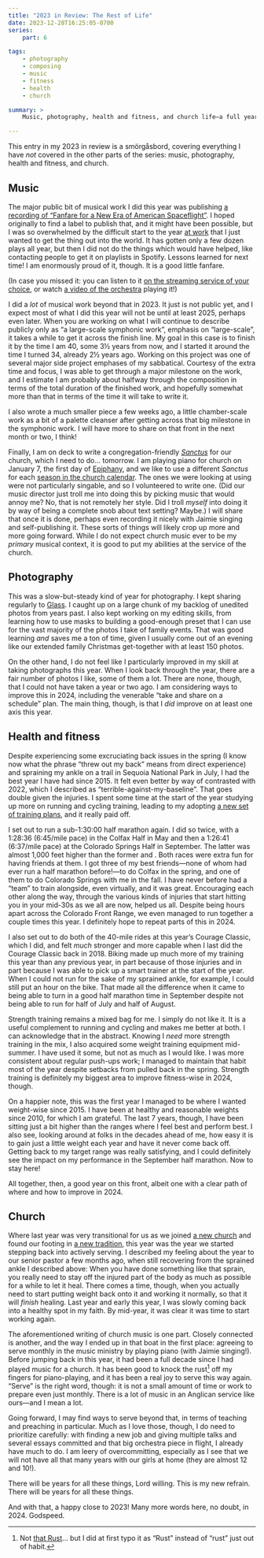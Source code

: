 ```yaml
---
title: "2023 in Review: The Rest of Life"
date: 2023-12-28T16:25:05-0700
series:
    part: 6

tags:
    - photography
    - composing
    - music
    - fitness
    - health
    - church

summary: >
    Music, photography, health and fitness, and church life—a full year, and a good one, in these areas, with a lot of growth.

---
```


This entry in my 2023 in review is a smörgåsbord, covering everything I have *not* covered in the other parts of the series: music, photography, health and fitness, and church.

## Music

The major public bit of musical work I did this year was publishing [a recording of “Fanfare for a New Era of American Spaceflight”](https://v5.chriskrycho.com/elsewhere/fanfare-for-a-new-era-of-american-spaceflight-live-recording/). I hoped originally to find a label to publish that, and it might have been possible, but I was so overwhelmed by the difficult start to the year [at work](https://v5.chriskrycho.com/journal/2023-in-review/professional/) that I just wanted to get the thing out into the world. It has gotten only a few dozen plays all year, but then I did not do the things which would have helped, like contacting people to get it on playlists in Spotify. Lessons learned for next time! I am enormously proud of it, though. It is a good little fanfare.

(In case you missed it: you can listen to it [on the streaming service of your choice](https://songwhip.com/chriskrycho/fanfareforaneweraofamericanspaceflight), or watch [a video of the orchestra](https://www.youtube.com/watch?v=_-VpDJgEIFQ) playing it!)

I did a *lot* of musical work beyond that in 2023. It just is not public yet, and I expect most of what I did this year will not be until at least 2025, perhaps even later. When you are working on what I will continue to describe publicly only as “a large-scale symphonic work”, emphasis on “large-scale”, it takes a while to get it across the finish line. My goal in this case is to finish it by the time I am 40, some 3½ years from now, and I started it around the time I turned 34, already 2½ years ago. Working on this project was one of several major side project emphases of my sabbatical. Courtesy of the extra time and focus, I was able to get through a major milestone on the work, and I estimate I am probably about halfway through the composition in terms of the total duration of the finished work, and hopefully somewhat more than that in terms of the time it will take to write it.

I also wrote a much smaller piece a few weeks ago, a little chamber-scale work as a bit of a palette cleanser after getting across that big milestone in the symphonic work. I will have more to share on that front in the next month or two, I think!

Finally, I am on deck to write a congregation-friendly [*Sanctus*](https://en.wikipedia.org/wiki/Sanctus) for our church, which I need to do… tomorrow. I am playing piano for church on January 7, the first day of [Epiphany](https://en.wikipedia.org/wiki/Epiphany_season), and we like to use a different *Sanctus* for each [season in the church calendar](https://en.wikipedia.org/wiki/Liturgical_year). The ones we were looking at using were not particularly singable, and so I volunteered to write one. (Did our music director just troll me into doing this by picking music that would annoy me? No, that is not remotely her style. Did I troll *myself* into doing it by way of being a complete snob about text setting? Maybe.) I will share that once it is done, perhaps even recording it nicely with Jaimie singing and self-publishing it. These sorts of things will likely crop up more and more going forward. While I do not expect church music ever to be my *primary* musical context, it is good to put my abilities at the service of the church.

## Photography

This was a slow-but-steady kind of year for photography. I kept sharing regularly to [Glass](https://glass.photo/chriskrycho). I caught up on a large chunk of my backlog of unedited photos from years past. I also kept working on my editing skills, from learning how to use masks to building a good-enough preset that I can use for the vast majority of the photos I take of family events. That was good learning *and* saves me a ton of time, given I usually come out of an evening like our extended family Christmas get-together with at least 150 photos.

On the other hand, I do not feel like I particularly improved in my skill at taking photographs this year. When I look back through the year, there are a fair number of photos I like, some of them a lot. There are none, though, that I could not have taken a year or two ago. I am considering ways to improve this in 2024, including the venerable “take and share on a schedule” plan. The main thing, though, is that I *did* improve on at least one axis this year.

## Health and fitness

Despite experiencing some excruciating back issues in the spring (I know now what the phrase “threw out my back” means from direct experience) and spraining my ankle on a trail in Sequoia National Park in July, I had the best year I have had since 2015. It felt even better by way of contrasted with 2022, which I described as “terrible-against-my-baseline”. That goes double given the injuries. I spent some time at the start of the year studying up more on running and cycling training, leading to my adopting [a new set of training plans](https://www.8020endurance.com), and it really paid off.

I set out to run a sub-1:30:00 half marathon again. I did so twice, with a 1:28:36 (6:45/mile pace) in the Colfax Half in May and then a 1:26:41 (6:37/mile pace) at the Colorado Springs Half in September. The latter was almost 1,000 feet higher than the former and . Both races were extra fun for having friends at them. I got three of my best friends—none of whom had ever run a half marathon before!—to do Colfax in the spring, and one of them to do Colorado Springs with me in the fall. I have never before had a “team” to train alongside, even virtually, and it was great. Encouraging each other along the way, through the various kinds of injuries that start hitting you in your mid-30s as we all are now, helped us all. Despite being hours apart across the Colorado Front Range, we even managed to run together a couple times this year. I definitely hope to repeat parts of this in 2024.

I also set out to do both of the 40-mile rides at this year’s Courage Classic, which I did, and felt *much* stronger and more capable when I last did the Courage Classic back in 2018. Biking made up much more of my training this year than any previous year, in part because of those injuries and in part because I was able to pick up a smart trainer at the start of the year. When I could not run for the sake of my sprained ankle, for example, I could still put an hour on the bike. That made all the difference when it came to being able to turn in a good half marathon time in September despite not being able to run for half of July and half of August.

Strength training remains a mixed bag for me. I simply do not like it. It is a useful complement to running and cycling and makes me better at both. I can acknowledge that in the abstract. Knowing I *need* more strength training in the mix, I also acquired some weight training equipment mid-summer. I have used it some, but not as much as I would like. I was more consistent about regular push-ups work; I managed to maintain that habit most of the year despite setbacks from pulled back in the spring. Strength training is definitely my biggest area to improve fitness-wise in 2024, though.

On a happier note, this was the first year I managed to be where I wanted weight-wise since 2015. I have been at healthy and reasonable weights since 2010, for which I am grateful. The last 7 years, though, I have been sitting just a bit higher than the ranges where I feel best and perform best. I also see, looking around at folks in the decades ahead of me, how easy it is to gain just a little weight each year and have it never come back off. Getting back to my target range was really satisfying, and I could definitely see the impact on my performance in the September half marathon. Now to stay here!

All together, then, a good year on this front, albeit one with a clear path of where and how to improve in 2024.

## Church

Where last year was very transitional for us as we joined [a new church](https://holytrinityanglican.church) and found our footing in [a new tradition](https://en.wikipedia.org/wiki/Anglicanism), this year was the year we started stepping back into actively serving. I described my feeling about the year to our senior pastor a few months ago, when still recovering from the sprained ankle I described above: When you have done something like that sprain, you really need to stay off the injured part of the body as much as possible for a while to let it heal. There comes a time, though, when you actually need to start putting weight back onto it and working it normally, so that it will *finish* healing. Last year and early this year, I was slowly coming back into a healthy spot in my faith. By mid-year, it was clear it was time to start working again.

The aforementioned writing of church music is one part. Closely connected is another, and the way I ended up in that boat in the first place: agreeing to serve monthly in the music ministry by playing piano (with Jaimie singing!). Before jumping back in this year, it had been a full decade since I had played music for a church. It has been good to knock the rust[^1] off my fingers for piano-playing, and it has been a real joy to serve this way again. “Serve” is the right word, though: it is not a small amount of time or work to prepare even just monthly. There is a lot of music in an Anglican service like ours—and I mean a lot.

Going forward, I may find ways to serve beyond that, in terms of teaching and preaching in particular. Much as I love those, though, I do need to prioritize carefully: with finding a new job and giving multiple talks and several essays committed and that big orchestra piece in flight, I already have much to do. I am leery of overcommitting, especially as I see that we will not have all that many years with our girls at home (they are almost 12 and 10!).

There will be years for all these things, Lord willing. This is my new refrain. There will be years for all these things.

And with that, a happy close to 2023! Many more words here, no doubt, in 2024. Godspeed.

[^1]: Not [that Rust](https://www.rust-lang.org)… but I did at first typo it as “Rust” instead of “rust” just out of habit.
